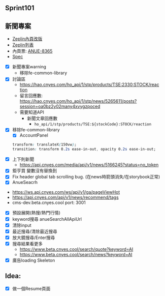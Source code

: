 ## Sprint101

## 新聞專案
* [Zeplin內頁改版](https://app.zeplin.io/project/576287bda89e8aa7045cfba5/screen/64ad0cdf411565216532362a)
* [Zeplin列表](https://app.zeplin.io/project/576287bda89e8aa7045cfba5/screen/64bf3d5ab80488509d649a7e)
* 內頁票: [ANUE-8365](https://cnyesrd.atlassian.net/browse/ANUE-8365)
* [Spec](https://cnyesrd.atlassian.net/wiki/spaces/PS/pages/2153709569)
* [x] 新聞專案warning
	* 移除fe-common-library
* [x] 討論區
	* https://hao.cnyes.com/ho_api/1/stp/products/TSE:2330:STOCK/reaction
	 * 留言回應數: https://hao.cnyes.com/ho_api/1/stp/news/5265611/posts?session=oa0bz2y02many4xvygzpoced
	 * 需要知道API
		 * 新聞文章回應數
			 * `ho_api/1/stp/products/TSE:${stockCode}:STOCK/reaction`
* [x] 移除fe-common-library
	* [x] AccountPanel
	```css
	transform: translateX(150vw);
	transition: transform 0.2s ease-in-out, opacity 0.2s ease-in-out;
	```
* [x] 上下則新聞
	* https://api.cnyes.com/media/api/v1/news/5166245?status=no_token
* [x] 鉅亨買 變數沒有替換到
* [x] Fix header global tab scrolling bug. (在news時箭頭消失/在storybook正常)
* [x] AnueSeacrh
 * https://ws.api.cnyes.com/ws/api/v1/ga/pageViewHot
 * https://api.cnyes.com/api/v1/news/recommend/tags
  * cms-dev.beta.cnyes.cool port: 3001
  * [x] 預設展開(熱搜/熱門行情)
  * [x] keyword搜尋 anueSearchAllApiUrl
  * [x] 清除input
  * [x] 最近搜尋/清除最近搜尋
  * [x] 放大鏡搜尋/Enter搜尋
  * [x] 搜尋結果看更多
	  * https://www.beta.cnyes.cool/search/quote?keyword=AI
	  * https://www.beta.cnyes.cool/search/news?keyword=AI
* [x] 廣告loading Skeleton

## Idea:
* [x] 做一個Resume頁面

